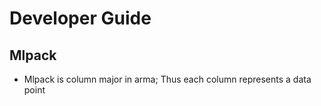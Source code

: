 # Developer Guide
## Mlpack
- Mlpack is column major in arma; Thus each column represents a data point